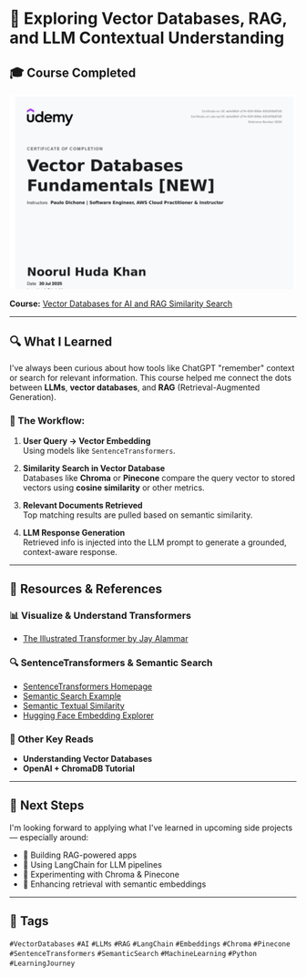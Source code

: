 # 🧠 Exploring Vector Databases, RAG, and LLM Contextual Understanding

## 🎓 Course Completed
<div align="center">
  <a href="https://ude.my/UC-ab4e06d1-a714-4531-890e-63fc810b97d0">
    <img src="https://github.com/THENHKHAN/Python-Work-And-Learning/raw/main/UdemyLearning/Vector_DB_Udemy/VectorDb%20certificate%20SS.png" alt="Udemy Course Certificate" width="600"/>
  </a>
</div>

**Course:** [Vector Databases for AI and RAG Similarity Search](https://www.udemy.com/course/vector-databases-ai/?couponCode=MT300725A)


---

## 🔍 What I Learned

I've always been curious about how tools like ChatGPT "remember" context or search for relevant information. This course helped me connect the dots between **LLMs**, **vector databases**, and **RAG** (Retrieval-Augmented Generation).

### 🧩 The Workflow:
1. **User Query → Vector Embedding**  
   Using models like `SentenceTransformers`.

2. **Similarity Search in Vector Database**  
   Databases like **Chroma** or **Pinecone** compare the query vector to stored vectors using **cosine similarity** or other metrics.

3. **Relevant Documents Retrieved**  
   Top matching results are pulled based on semantic similarity.

4. **LLM Response Generation**  
   Retrieved info is injected into the LLM prompt to generate a grounded, context-aware response.

---

## 🔗 Resources & References

### 📊 Visualize & Understand Transformers
- [The Illustrated Transformer by Jay Alammar](https://jalammar.github.io/illustrated-transformer/)

### 🔍 SentenceTransformers & Semantic Search
- [SentenceTransformers Homepage](https://sbert.net/)
- [Semantic Search Example](https://www.sbert.net/examples/sentence_transformer/applications/semantic-search/README.html)
- [Semantic Textual Similarity](https://sbert.net/docs/sentence_transformer/usage/semantic_textual_similarity.html)
- [Hugging Face Embedding Explorer](https://huggingface.co/spaces/sentence-transformers/embeddings-semantic-search)

### 📘 Other Key Reads
- **Understanding Vector Databases**
- **OpenAI + ChromaDB Tutorial**

---

## 🚀 Next Steps

I'm looking forward to applying what I've learned in upcoming side projects — especially around:

- 🔹 Building RAG-powered apps
- 🔹 Using LangChain for LLM pipelines
- 🔹 Experimenting with Chroma & Pinecone
- 🔹 Enhancing retrieval with semantic embeddings

---

## 🧵 Tags
`#VectorDatabases` `#AI` `#LLMs` `#RAG` `#LangChain` `#Embeddings` `#Chroma` `#Pinecone`  
`#SentenceTransformers` `#SemanticSearch` `#MachineLearning` `#Python` `#LearningJourney`

